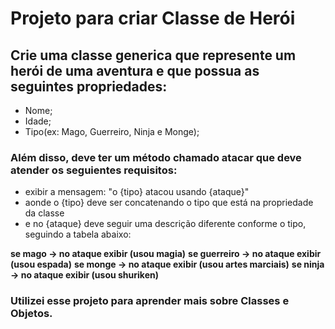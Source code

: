 # Projeto para criar Classe de Herói
## Crie uma classe generica que represente um herói de uma aventura e que possua as seguintes propriedades:

* Nome;
* Idade;
* Tipo(ex: Mago, Guerreiro, Ninja e Monge);

### Além disso, deve ter um método chamado atacar que deve atender os seguientes requisitos:

* exibir a mensagem: "o {tipo} atacou usando {ataque}"
* aonde o {tipo} deve ser concatenando o tipo que está na propriedade da classe
* e no {ataque} deve seguir uma descrição diferente conforme o tipo, seguindo a tabela abaixo:

**se mago -> no ataque exibir (usou magia)**
**se guerreiro -> no ataque exibir (usou espada)**
**se monge -> no ataque exibir (usou artes marciais)**
**se ninja -> no ataque exibir (usou shuriken)**

### Utilizei esse projeto para aprender mais sobre Classes e Objetos.
